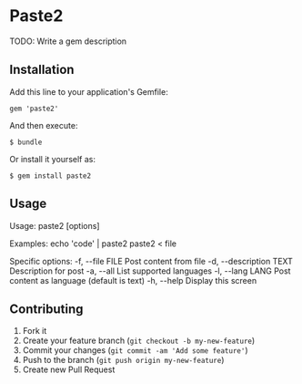 # Paste2

TODO: Write a gem description

## Installation

Add this line to your application's Gemfile:

    gem 'paste2'

And then execute:

    $ bundle

Or install it yourself as:

    $ gem install paste2

## Usage

Usage: paste2 [options]

Examples:
    echo 'code' | paste2
    paste2 < file

Specific options:
    -f, --file FILE                  Post content from file
    -d, --description TEXT           Description for post
    -a, --all                        List supported languages
    -l, --lang LANG                  Post content as language (default is text)
    -h, --help                       Display this screen

## Contributing

1. Fork it
2. Create your feature branch (`git checkout -b my-new-feature`)
3. Commit your changes (`git commit -am 'Add some feature'`)
4. Push to the branch (`git push origin my-new-feature`)
5. Create new Pull Request
